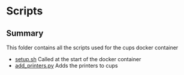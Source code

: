 # Scripts

## Summary

This folder contains all the scripts used for the cups docker container

- [setup.sh](./setup.sh) Called at the start of the docker container
- [add_printers.py](./add_printers.py) Adds the printers to cups
